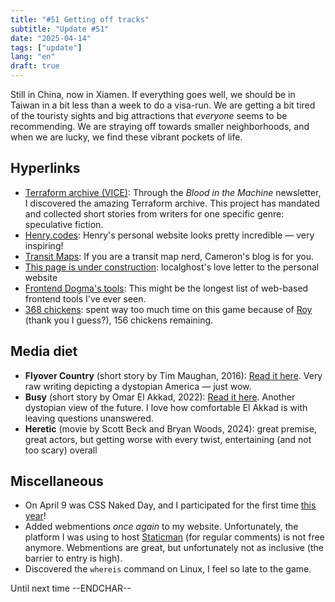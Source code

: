 ```yaml
---
title: "#51 Getting off tracks"
subtitle: "Update #51"
date: "2025-04-14"
tags: ["update"]
lang: "en"
draft: true
---
```


Still in China, now in Xiamen. If everything goes well, we should be in Taiwan in a bit less than a week to do a visa-run. We are getting a bit tired of the touristy sights and big attractions that _everyone_ seems to be recommending. We are straying off towards smaller neighborhoods, and when we are lucky, we find these vibrant pockets of life.

## Hyperlinks

- [Terraform archive (VICE)](https://www.vice.com/en/tag/terraform/): Through the _Blood in the Machine_ newsletter, I discovered the amazing Terraform archive. This project has mandated and collected short stories from writers for one specific genre: speculative fiction.
- [Henry.codes](https://henry.codes/): Henry's personal website looks pretty incredible — very inspiring!
- [Transit Maps](https://transitmap.net/): If you are a transit map nerd, Cameron's blog is for you.
- [This page is under construction](https://localghost.dev/blog/this-page-is-under-construction/): localghost's love letter to the personal website
- [Frontend Dogma's tools](https://frontenddogma.com/tools/): This might be the longest list of web-based frontend tools I've ever seen.
- [368 chickens](https://368chickens.com/): spent way too much time on this game because of [Roy](https://roytang.net/2025/04/weeknotes-04-13/) (thank you I guess?), 156 chickens remaining.

## Media diet

- **Flyover Country** (short story by Tim Maughan, 2016): [Read it here](https://www.vice.com/en/article/flyover-country/). Very raw writing depicting a dystopian America — just wow.
- **Busy** (short story by Omar El Akkad, 2022): [Read it here](https://www.vice.com/en/article/busy-terraform-science-fiction/). Another dystopian view of the future. I love how comfortable El Akkad is with leaving questions unanswered.
- **Heretic** (movie by Scott Beck and Bryan Woods, 2024): great premise, great actors, but getting worse with every twist, entertaining (and not too scary) overall

## Miscellaneous

- On April 9 was CSS Naked Day, and I participated for the first time [this year](/posts/css-naked-day/)!
- Added webmentions _once again_ to my website. Unfortunately, the platform I was using to host [Staticman](https://staticman.net/) (for regular comments) is not free anymore. Webmentions are great, but unfortunately not as inclusive (the barrier to entry is high).
- Discovered the `whereis` command on Linux, I feel so late to the game.

Until next time --ENDCHAR--
